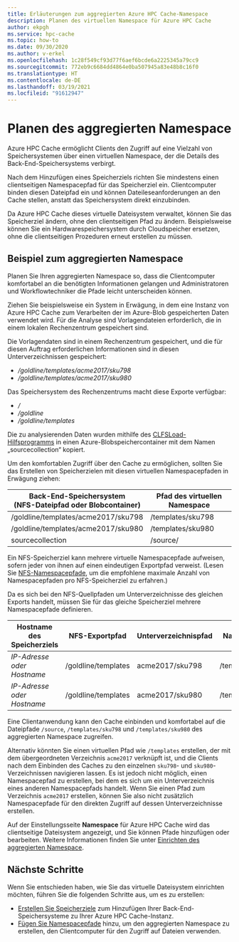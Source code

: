 ```yaml
---
title: Erläuterungen zum aggregierten Azure HPC Cache-Namespace
description: Planen des virtuellen Namespace für Azure HPC Cache
author: ekpgh
ms.service: hpc-cache
ms.topic: how-to
ms.date: 09/30/2020
ms.author: v-erkel
ms.openlocfilehash: 1c28f549cf93d77f6aef6bcde6a2225345a79cc9
ms.sourcegitcommit: 772eb9c6684dd4864e0ba507945a83e48b8c16f0
ms.translationtype: HT
ms.contentlocale: de-DE
ms.lasthandoff: 03/19/2021
ms.locfileid: "91612947"
---
```

# <a name="plan-the-aggregated-namespace"></a>Planen des aggregierten Namespace

Azure HPC Cache ermöglicht Clients den Zugriff auf eine Vielzahl von Speichersystemen über einen virtuellen Namespace, der die Details des Back-End-Speichersystems verbirgt.

Nach dem Hinzufügen eines Speicherziels richten Sie mindestens einen clientseitigen Namespacepfad für das Speicherziel ein. Clientcomputer binden diesen Dateipfad ein und können Dateileseanforderungen an den Cache stellen, anstatt das Speichersystem direkt einzubinden.

Da Azure HPC Cache dieses virtuelle Dateisystem verwaltet, können Sie das Speicherziel ändern, ohne den clientseitigen Pfad zu ändern. Beispielsweise können Sie ein Hardwarespeichersystem durch Cloudspeicher ersetzen, ohne die clientseitigen Prozeduren erneut erstellen zu müssen.

## <a name="aggregated-namespace-example"></a>Beispiel zum aggregierten Namespace

Planen Sie Ihren aggregierten Namespace so, dass die Clientcomputer komfortabel an die benötigten Informationen gelangen und Administratoren und Workflowtechniker die Pfade leicht unterscheiden können.

Ziehen Sie beispielsweise ein System in Erwägung, in dem eine Instanz von Azure HPC Cache zum Verarbeiten der im Azure-Blob gespeicherten Daten verwendet wird. Für die Analyse sind Vorlagendateien erforderlich, die in einem lokalen Rechenzentrum gespeichert sind.

Die Vorlagendaten sind in einem Rechenzentrum gespeichert, und die für diesen Auftrag erforderlichen Informationen sind in diesen Unterverzeichnissen gespeichert:

* */goldline/templates/acme2017/sku798*
* */goldline/templates/acme2017/sku980*

Das Speichersystem des Rechenzentrums macht diese Exporte verfügbar:

* */*
* */goldline*
* */goldline/templates*

Die zu analysierenden Daten wurden mithilfe des [CLFSLoad-Hilfsprogramms](hpc-cache-ingest.md#pre-load-data-in-blob-storage-with-clfsload) in einen Azure-Blobspeichercontainer mit dem Namen „sourcecollection“ kopiert.

Um den komfortablen Zugriff über den Cache zu ermöglichen, sollten Sie das Erstellen von Speicherzielen mit diesen virtuellen Namespacepfaden in Erwägung ziehen:

| Back-End-Speichersystem <br/> (NFS-Dateipfad oder Blobcontainer) | Pfad des virtuellen Namespace |
|-----------------------------------------|------------------------|
| /goldline/templates/acme2017/sku798     | /templates/sku798      |
| /goldline/templates/acme2017/sku980     | /templates/sku980      |
| sourcecollection                        | /source/               |

Ein NFS-Speicherziel kann mehrere virtuelle Namespacepfade aufweisen, sofern jeder von ihnen auf einen eindeutigen Exportpfad verweist. (Lesen Sie [NFS-Namespacepfade](add-namespace-paths.md#nfs-namespace-paths), um die empfohlene maximale Anzahl von Namespacepfaden pro NFS-Speicherziel zu erfahren.)

Da es sich bei den NFS-Quellpfaden um Unterverzeichnisse des gleichen Exports handelt, müssen Sie für das gleiche Speicherziel mehrere Namespacepfade definieren.

| Hostname des Speicherziels  | NFS-Exportpfad     | Unterverzeichnispfad | Namespacepfad    |
|--------------------------|---------------------|-------------------|-------------------|
| *IP-Adresse oder Hostname* | /goldline/templates | acme2017/sku798   | /templates/sku798 |
| *IP-Adresse oder Hostname* | /goldline/templates | acme2017/sku980   | /templates/sku980 |

Eine Clientanwendung kann den Cache einbinden und komfortabel auf die Dateipfade ``/source``, ``/templates/sku798`` und ``/templates/sku980`` des aggregierten Namespace zugreifen.

Alternativ könnten Sie einen virtuellen Pfad wie `/templates` erstellen, der mit dem übergeordneten Verzeichnis `acme2017` verknüpft ist, und die Clients nach dem Einbinden des Caches zu den einzelnen `sku798`- und `sku980`-Verzeichnissen navigieren lassen. Es ist jedoch nicht möglich, einen Namespacepfad zu erstellen, bei dem es sich um ein Unterverzeichnis eines anderen Namespacepfads handelt. Wenn Sie einen Pfad zum Verzeichnis `acme2017` erstellen, können Sie also nicht zusätzlich Namespacepfade für den direkten Zugriff auf dessen Unterverzeichnisse erstellen.

Auf der Einstellungsseite **Namespace** für Azure HPC Cache wird das clientseitige Dateisystem angezeigt, und Sie können Pfade hinzufügen oder bearbeiten. Weitere Informationen finden Sie unter [Einrichten des aggregierten Namespace](add-namespace-paths.md).

## <a name="next-steps"></a>Nächste Schritte

Wenn Sie entschieden haben, wie Sie das virtuelle Dateisystem einrichten möchten, führen Sie die folgenden Schritte aus, um es zu erstellen:

* [Erstellen Sie Speicherziele](hpc-cache-add-storage.md) zum Hinzufügen Ihrer Back-End-Speichersysteme zu Ihrer Azure HPC Cache-Instanz.
* [Fügen Sie Namespacepfade](add-namespace-paths.md) hinzu, um den aggregierten Namespace zu erstellen, den Clientcomputer für den Zugriff auf Dateien verwenden.

